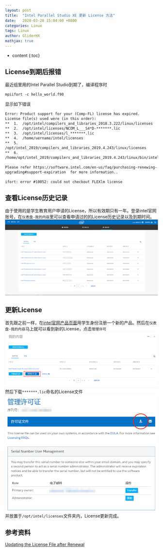 ```yaml
---
layout: post
title:  "Intel Parallel Studio XE 更新 License 方法"
date:   2020-03-28 15:04:00 +0800
categories: Linux 
tags: Linux 
author: GliderHX
mathjax: true
---
```

* content
{:toc}





## License到期后报错


最近组里用的Intel Parallel Studio到期了，编译程序时
```
mpiifort -c hello_world.f90 
```
显示如下错误
```
Error: Product support for your (Comp-FL) license has expired.
License file(s) used were (in this order):
**  1.  /opt/intel/compilers_and_libraries_2018.3.222/linux/licenses
**  2.  /opt/intel/licenses/NCOM_L___S4*D-*******.lic
**  3.  /opt/intel/licenses/l_*******.lic
**  4.  /home/uername/intel/licenses
**  5.  /opt/intel_2019/compilers_and_libraries_2019.4.243/linux/licenses
**  6.  /home/opt/intel_2019/compilers_and_libraries_2019.4.243/linux/bin/intel64/../../Licenses

Please refer https://software.intel.com/en-us/faq/purchasing-renewing-upgrading#support-expiration  for more information..

ifort: error #10052: could not checkout FLEXlm license
```

##  查看License历史记录
由于使用的是学生教育用户申请的License，所以有效期只有一年。登录intel官网账号，在`仪表盘-我的内容`里可以查看申请过的的License历史记录以及到期时间。
![](/uploads/2020-03/intel_dashborad.png)


##  更新License

首先跟之前一样，在[intel官网产品页面](https://software.intel.com/en-us/parallel-studio-xe/choose-download/student-linux-fortran)用学生身份注册一个新的产品。然后在`仪表盘-我的内容`马上就可以看到新的License，点击`管理许可`
![](/uploads/2020-03/manage.jpg)
然后下载`*******.lic`命名的License文件
![](/uploads/2020-03/download-license.jpg)<br>
并放置于`/opt/intel/licenses`文件夹内，License更新完成。


##  参考资料
[Updating the License File after Renewal](https://software.intel.com/en-us/articles/updating-the-license-file-after-renewal)



